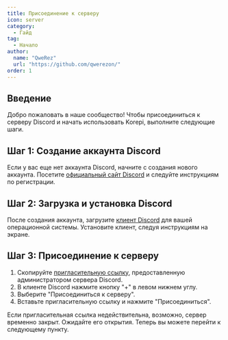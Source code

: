 ```yaml
---
title: Присоединение к серверу
icon: server
category:
  - Гайд
tag:
  - Начало
author: 
  name: "QweRez"
  url: "https://github.com/qwerezon/"
order: 1
---
```


## Введение

Добро пожаловать в наше сообщество! Чтобы присоединиться к серверу Discord и начать использовать Korepi, выполните следующие шаги.

## Шаг 1: Создание аккаунта Discord

Если у вас еще нет аккаунта Discord, начните с создания нового аккаунта. Посетите [официальный сайт Discord](https://discord.com/) и следуйте инструкциям по регистрации.

## Шаг 2: Загрузка и установка Discord

После создания аккаунта, загрузите [клиент Discord](https://discord.com/download) для вашей операционной системы. Установите клиент, следуя инструкциям на экране.

## Шаг 3: Присоединение к серверу

1. Скопируйте [пригласительную ссылку](https://discord.gg/cottonbuds), предоставленную администратором сервера Discord.
2. В клиенте Discord нажмите кнопку "+" в левом нижнем углу.
3. Выберите "Присоединиться к серверу".
4. Вставьте пригласительную ссылку и нажмите "Присоединиться".

Если пригласительная ссылка недействительна, возможно, сервер временно закрыт. Ожидайте его открытия. 
Теперь вы можете перейти к следующему пункту.

